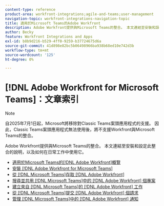 ```yaml
---
content-type: reference
product-area: workfront-integrations;agile-and-teams;user-management
navigation-topic: workfront-integrations-navigation-topic
title: 適用於Microsoft Teams的Adobe Workfront
description: Adobe Workfront提供與Microsoft Teams的整合。 本文連結至安裝和設定此整合的說明，以及如何在日常工作中使用它。
author: Becky
feature: Workfront Integrations and Apps
exl-id: b8b9d216-b529-4ff0-9259-b37724675d6a
source-git-commit: 41d898e82bc5b06498966ba938b68ed10e742d3b
workflow-type: tm+mt
source-wordcount: '125'
ht-degree: 0%

---
```


# [!DNL Adobe Workfront for Microsoft Teams]：文章索引

<!--Audited: 01/2024-->

>[!NOTE]
>
>自2025年7月1日起，Microsoft將移除對Classic Teams案頭應用程式的支援。 因此，Classic Teams案頭應用程式無法使用後，將不支援Workfront與Microsoft Teams的整合。

Adobe Workfront提供與Microsoft Teams的整合。 本文連結至安裝和設定此整合的說明，以及如何在日常工作中使用它。

* [適用於Microsoft Teams的[!DNL Adobe Workfront]概覽](../../workfront-integrations-and-apps/using-workfront-with-microsoft-teams/workfront-for-microsoft-teams.md)
* [安裝 [!DNL Adobe Workfront for Microsoft Teams]](../../workfront-integrations-and-apps/using-workfront-with-microsoft-teams/install-workfront-ms-teams.md)
* [從 [!DNL Microsoft Teams]存取 [!DNL Adobe Workfront] ](../../workfront-integrations-and-apps/using-workfront-with-microsoft-teams/access-workfront-from-ms-teams.md)
* [搜尋並共用 [!DNL Microsoft Teams]中的 [!DNL Adobe Workfront] 個專案](../../workfront-integrations-and-apps/using-workfront-with-microsoft-teams/search-for-and-share-wf-items-in-ms-teams.md)
* [建立來自 [!DNL Microsoft Teams]的 [!DNL Adobe Workfront] 工作](../../workfront-integrations-and-apps/using-workfront-with-microsoft-teams/create-workfront-tasks-from-ms-teams.md)
* [從 [!DNL Microsoft Teams]提交 [!DNL Adobe Workfront] 個請求](../../workfront-integrations-and-apps/using-workfront-with-microsoft-teams/submit-workfront-requests-from-ms-teams.md)
* [管理 [!DNL Microsoft Teams]中的 [!DNL Adobe Workfront] 通知](../../workfront-integrations-and-apps/using-workfront-with-microsoft-teams/manage-wf-notifications-approval-requests-ms-teams.md)
